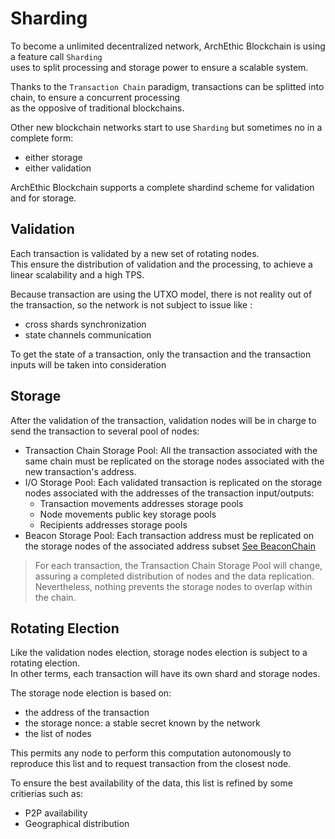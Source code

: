 # Sharding
 
To become a unlimited decentralized network, ArchEthic Blockchain is using a feature call `Sharding`
<br />
uses to split processing and storage power to ensure a scalable system.

Thanks to the `Transaction Chain` paradigm, transactions can be splitted into chain, to ensure a concurrent processing 
<br />
as the opposive of traditional blockchains.

Other new blockchain networks start to use `Sharding` but sometimes no in a complete form: 
- either storage
- either validation

ArchEthic Blockchain supports a complete shardind scheme for validation and for storage.

## Validation

Each transaction is validated by a new set of rotating nodes.
<br />
This ensure the distribution of validation and the processing, to achieve a linear scalability and a high TPS.

Because transaction are using the UTXO model, there is not reality out of the transaction, so the network is not subject to issue like :
- cross shards synchronization
- state channels communication

To get the state of a transaction, only the transaction and the transaction inputs will be taken into consideration

## Storage

After the validation of the transaction, validation nodes will be in charge to send the transaction to several pool of nodes:
- Transaction Chain Storage Pool: All the transaction associated with the same chain must be replicated on the storage nodes associated with the new transaction's address.
- I/O Storage Pool: Each validated transaction is replicated on the storage nodes associated with the addresses of the transaction input/outputs:
  - Transaction movements addresses storage pools
  - Node movements public key storage pools
  - Recipients addresses storage pools
- Beacon Storage Pool: Each transaction address must be replicated on the storage nodes of the associated address subset [See BeaconChain](/network/beacon_chain.md)

> For each transaction, the Transaction Chain Storage Pool will change, assuring a completed distribution of nodes and the data replication. Nevertheless, nothing prevents the storage nodes to overlap within the chain.

## Rotating Election

Like the validation nodes election, storage nodes election is subject to a rotating election.
<br />In other terms, each transaction will have its own shard and storage nodes.

The storage node election is based on:
- the address of the transaction
- the storage nonce: a stable secret known by the network
- the list of nodes

This permits any node to perform this computation autonomously to reproduce this list and to request transaction from the closest node.

To ensure the best availability of the data, this list is refined by some critierias such as:
- P2P availability
- Geographical distribution

